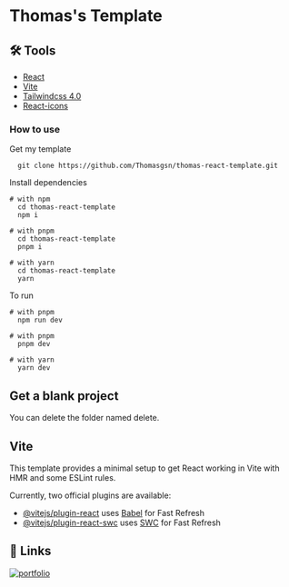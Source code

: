 Thomas's Template
======================

## 🛠 Tools
- [React](https://react.dev/learn)
- [Vite](https://vite.dev/guide/)
- [Tailwindcss 4.0](https://tailwindcss.com/)
- [React-icons](https://react-icons.github.io/react-icons/)

### How to use

Get my template
```
  git clone https://github.com/Thomasgsn/thomas-react-template.git
```

Install dependencies
```
# with npm
  cd thomas-react-template
  npm i
```
```
# with pnpm
  cd thomas-react-template
  pnpm i
```
```
# with yarn
  cd thomas-react-template
  yarn
```

To run
```
# with pnpm
  npm run dev
```
```
# with pnpm
  pnpm dev
```
```
# with yarn
  yarn dev
```
## Get a blank project

You can delete the folder named delete.

## Vite
This template provides a minimal setup to get React working in Vite with HMR and some ESLint rules.

Currently, two official plugins are available:

- [@vitejs/plugin-react](https://github.com/vitejs/vite-plugin-react/blob/main/packages/plugin-react/README.md) uses [Babel](https://babeljs.io/) for Fast Refresh
- [@vitejs/plugin-react-swc](https://github.com/vitejs/vite-plugin-react-swc) uses [SWC](https://swc.rs/) for Fast Refresh


## 🔗 Links
[![portfolio](https://img.shields.io/badge/my_portfolio-000?style=for-the-badge&logo=ko-fi&logoColor=white)](https://thomasgassmann.fr/)